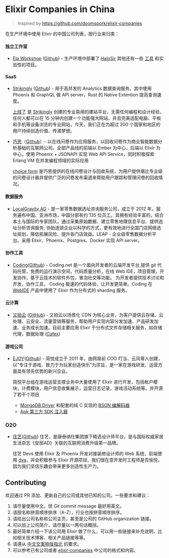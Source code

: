 # Elixir Companies in China

> Inspired by https://github.com/doomspork/elixir-companies

在生产环境中使用 Elixir 的中国公司列表，按行业来归类：

#### 独立工作室
* [Ela Workshop](http://ela.build/) ([Github](https://github.com/ElaWorkshop)) - 生产环境中部署了 [HaloSir](https://github.com/HaloWordApp/halosir) 其他还有一些 [工具](https://github.com/ElaWorkshop/ex_loglite) 和实验性的项目。

#### SaaS
* [Strikingly](https://www.strikingly.com) ([Github](https://github.com/Strikingly)) - 用于高并发的 Analytics 数据查询服务。其中使用 Phoenix 和 GraphQL 做 API server，Rust 的 Native Extention 提高查询速度。  

  [上线了](https://www.sxl.cn) 是 [Strikingly](https://www.strikingly.com/s/careers) 创建的专业易用的建站平台，无需任何编程和设计经验，任何人都可以在 15 分钟内创建一个功能强大网站，并且完美适配电脑、平板和手机等设备浏览的专业网站，今天，我们正在为超过 200 个国家和地区的用户持续创造价值、传递梦想。

* [巧思](https://cform.io)（[Github](https://github.com/choice-form)）- 以在线问卷作为应用服务，以回收问卷作为商业智能数据分析基础的互联网公司。全部产品线的前端以 Ember 为中心，后端以 Elixir 为中心，使用 Phoenix + JSONAPI 实现 Web API Service，同时积极探索 Erlang VM 在并发编程领域的实际应用

  [choice form](https://cform.io) 是巧思提供的在线问卷设计与回收系统，为用户提供堪比专业级的问卷设计器并提供广泛的问卷发布渠道来帮助用户跟踪和管理问卷的回收情况。

#### 数据服务
* [LocalGravity AG](http://www.localgravity.com) - 是一家零售数据选址咨询服务公司，成立于 2012 年，服务遍布中国、亚洲市场，中国分部有约 135 位员工。其拥有经验丰富的，结合本土与国际的专家团队，通过采集原始数据、建立零售地理信息平台、提供选址分析咨询服务; 协助连锁企业以科学的方式，更有效地进行全国门店网络选址规划，降低拓展风险、提升各门店效益。LEAP - 企业级零售数据分析平台。采用 Elixir、Phoenix、Postgres、Docker 实现 API server。

#### 协作工具
* [Coding](https://coding.net)([Github](https://github.com/coding)) - Coding.net 是一个面向开发者的云端开发平台,提供 git 代码托管，免费的运行演示空间，代码质量分析，在线 Web IDE，项目管理，开发协作，基于云技术的软件外包，冒泡社交等功能。 为开发者提供技术讨论和开发，协作工具， Coding 极速的代码体验，让开发更简单。Coding 在 [WebIDE](https://ide.coding.net) 产品中使用了 Elixir 作为分布式的 sharding 服务。

#### 云计算
* [又拍云](https://www.upyun.com) ([GitHub](https://github.com/upyun)) - 又拍云以场景化 CDN 为核心业务，为客户提供云存储、云处理、云安全、流量营销等服务，帮助用户实现内容分发加速、产品研发加速、业务成长加速。目前主要应用 Elixir 于分布式文件存储相关服务，如存储代理，数据处理 ([Cafex](https://github.com/upyun/cafex))

#### 游戏公司
* [EJOY](https://ejoy.com)([Github](https://github.com/ejoy)) - 简悦成立于 2011 年，由网易前 COO 叮当、云风等人创建，以“专注于游戏、致力于为玩家创造快乐”为宗旨，是一家在游戏研发、运营方面具有领先优势的新兴企业。

  简悦平台组在游戏运营支撑业务中大量使用了 Elixir 进行开发，包括帐户模块，计费模块，用户信息收集展示，运营日志记录，游戏活动系统等。并开源了若干个项目
  * [MongoDB Driver](https://github.com/ejoy/elixir-mongo) 和配套的纯 C 实现的 [BSON 编解码器](https://github.com/sean-lin/elixir-cbson)
  * [Apk 第三方 SDK 注入器](https://github.com/sean-lin/ApkInjector)

### O2O
* [住艺](http://www.zhuyihome.com/)([Github](https://github.com/ZhuyiHome)) 住艺，是康泰纳仕集团旗下精选设计师平台，是与国际权威家居生活杂志《安邸AD》关联的互联网消费升级第一品牌。

  住艺 Devs 使用 Elixir 及 Phoenix 开发对接装修设计师的 Web 系统，前端使用 [dva](https://github.com/dvajs/dva)，并会积极参与 Elixir 开源项目。我们很在意开发时工程师是否愉悦，因为我们坚信乐趣会带来更多创造性生产力。

## Contributing

欢迎通过 PR 添加、更新自己的公司或其他已知的公司。一些要求和建议：

1. 请尽量使用中文。但 Git commit message 最好用英文。
2. 请按名称拼音顺序排序（A-Z），行业也按拼音顺序排序。
3. 请给出公司名称和公司主页，甚至是公司的 GitHub organization 链接。
4. 可以加上公司简介，请尽量以一两句话概括。
5. 最好简单介绍一下该公司用 Elixir 做了什么，可以用一些链接来补充说明，比如相关技术博客、相关产品链接等等。
6. 请遵从 [中文文案排版指北](https://github.com/sparanoid/chinese-copywriting-guidelines) 的要求。
7. 可以参考已有公司或者 [elixir-companies](https://github.com/doomspork/elixir-companies) 中公司的格式和内容。
